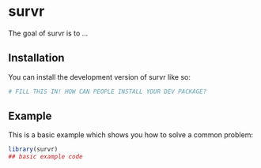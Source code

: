
# survr

<!-- badges: start -->
<!-- badges: end -->

The goal of survr is to ...

## Installation

You can install the development version of survr like so:

``` r
# FILL THIS IN! HOW CAN PEOPLE INSTALL YOUR DEV PACKAGE?
```

## Example

This is a basic example which shows you how to solve a common problem:

``` r
library(survr)
## basic example code
```


